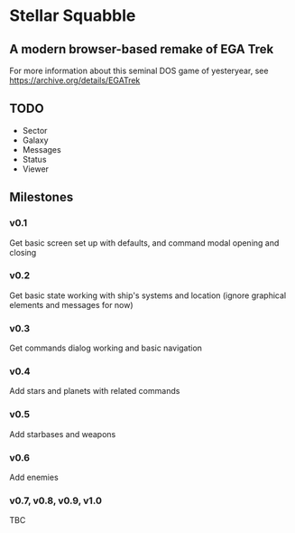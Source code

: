 # Stellar Squabble #

## A modern browser-based remake of EGA Trek ##

For more information about this seminal DOS game of yesteryear, see https://archive.org/details/EGATrek

## TODO ##

 * Sector
 * Galaxy
 * Messages
 * Status
 * Viewer

## Milestones ##

### v0.1 ###

Get basic screen set up with defaults, and command modal opening and closing

### v0.2 ###

Get basic state working with ship's systems and location (ignore graphical elements and messages for now)

### v0.3 ###

Get commands dialog working and basic navigation
	
### v0.4 ###

Add stars and planets with related commands

### v0.5 ###

Add starbases and weapons

### v0.6 ###

Add enemies

### v0.7, v0.8, v0.9, v1.0 ###

TBC

